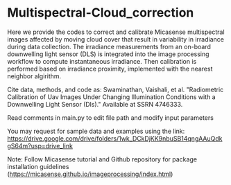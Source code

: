# Multispectral-Cloud_correction
Here we provide the codes to correct and calibrate Micasense multispectral images affected by moving cloud cover that result in variability in irradiance during data collection. The irradiance measurements from an on-board downwelling light sensor (DLS) is integrated into the image processing workflow to compute instantaneous irradiance. Then calibration is performed based on irradiance proximity, implemented with the nearest neighbor algirithm. 

Cite data, methods, and code as: Swaminathan, Vaishali, et al. "Radiometric Calibration of Uav Images Under Changing Illumination Conditions with a Downwelling Light Sensor (Dls)." Available at SSRN 4746333.

Read comments in main.py to edit file path and modify input parameters

You may request for sample data and examples using the link: https://drive.google.com/drive/folders/1wk_DCkDjKK9nbuSB14qngAAuQdkgS64m?usp=drive_link

Note: Follow Micasense tutorial and Github repository for package installation guidelines (https://micasense.github.io/imageprocessing/index.html)

